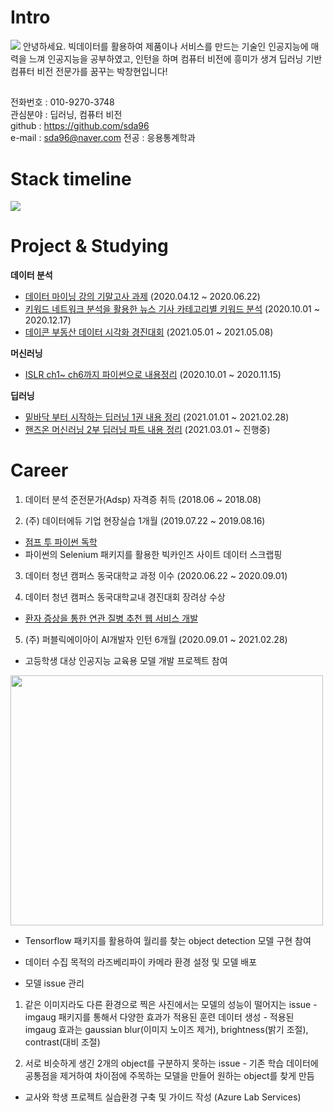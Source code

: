 # Intro
<img src="https://imgur.com/xCO1ibb.jpg">
안녕하세요.  
빅데이터를 활용하여 제품이나 서비스를 만드는 기술인 인공지능에 매력을 느껴 인공지능을 공부하였고,  
인턴을 하며 컴퓨터 비전에 흥미가 생겨 딥러닝 기반 컴퓨터 비전 전문가를 꿈꾸는 박창현입니다!  

## 
전화번호 : 010-9270-3748  
관심분야 : 딥러닝, 컴퓨터 비전  
github  : https://github.com/sda96  
e-mail  : sda96@naver.com
전공    : 응용통계학과  

# Stack timeline

<img src="https://imgur.com/MwBwe72.jpg">

# Project & Studying

**데이터 분석**
- [데이터 마이닝 강의 기말고사 과제](https://github.com/sda96/Summary_note/tree/master/Data_analysis/%EB%8D%B0%EC%9D%B4%ED%84%B0%EB%A7%88%EC%9D%B4%EB%8B%9D) (2020.04.12 ~ 2020.06.22)
- [키워드 네트워크 분석을 활용한 뉴스 기사 카테고리별 키워드 분석](https://github.com/sda96/Summary_note/tree/master/Data_analysis/%EC%A1%B8%EC%97%85%EB%85%BC%EB%AC%B8) (2020.10.01 ~ 2020.12.17)
- [데이콘 부동산 데이터 시각화 경진대회](https://github.com/sda96/Summary_note/tree/master/Data_analysis/%EB%8D%B0%EC%9D%B4%EC%BD%98%EB%B6%80%EB%8F%99%EC%82%B0%EC%8B%9C%EA%B0%81%ED%99%94) (2021.05.01 ~ 2021.05.08)

**머신러닝**
- [ISLR ch1~ ch6까지 파이썬으로 내용정리](https://github.com/sda96/Summary_note/tree/master/ML/ISLP) (2020.10.01 ~ 2020.11.15)

**딥러닝**
- [밑바닥 부터 시작하는 딥러닝 1권 내용 정리](https://github.com/sda96/Summary_note/tree/master/DL/Deep_Learning_from_scratch) (2021.01.01 ~ 2021.02.28)
- [핸즈온 머신러닝 2부 딥러닝 파트 내용 정리](https://github.com/sda96/Summary_note/tree/master/DL/Hands_on_Machine_learning_part2) (2021.03.01 ~ 진행중)

# Career
1. 데이터 분석 준전문가(Adsp) 자격증 취득 (2018.06 ~ 2018.08)

2. (주) 데이터에듀 기업 현장실습 1개월 (2019.07.22 ~ 2019.08.16)
- [점프 투 파이썬 독학](https://github.com/sda96/Summary_note/tree/master/Python)
- 파이썬의 Selenium 패키지를 활용한 빅카인즈 사이트 데이터 스크랩핑

3. 데이터 청년 캠퍼스 동국대학교 과정 이수 (2020.06.22 ~ 2020.09.01)

4. 데이터 청년 캠퍼스 동국대학교내 경진대회 장려상 수상
- [환자 증상을 통한 연관 질병 추천 웹 서비스 개발](https://github.com/sda96/Summary_note/tree/master/data_campus)

5. (주) 퍼블릭에이아이 AI개발자 인턴 6개월 (2020.09.01 ~ 2021.02.28)
- 고등학생 대상 인공지능 교육용 모델 개발 프로젝트 참여  
 
<img src="https://imgur.com/LeKZjtV.jpg" width="500" height="400">

  - Tensorflow 패키지를 활용하여 월리를 찾는 object detection 모델 구현 참여
  - 데이터 수집 목적의 라즈베리파이 카메라 환경 설정 및 모델 배포


  - 모델 issue 관리
  1) 같은 이미지라도 다른 환경으로 찍은 사진에서는 모델의 성능이 떨어지는 issue
    - imgaug 패키지를 통해서 다양한 효과가 적용된 훈련 데이터 생성
    - 적용된 imgaug 효과는 gaussian blur(이미지 노이즈 제거), brightness(밝기 조절), contrast(대비 조절)

  2) 서로 비슷하게 생긴 2개의 object를 구분하지 못하는 issue
    - 기존 학습 데이터에 공통점을 제거하여 차이점에 주목하는 모델을 만들어 원하는 object를 찾게 만듬

- 교사와 학생 프로젝트 실습환경 구축 및 가이드 작성 (Azure Lab Services)
